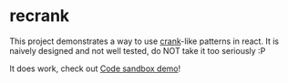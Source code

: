 # recrank

This project demonstrates a way to use [crank](https://crank.js.org)-like patterns in react. It is naively designed and not well tested, do NOT take it too seriously :P

It does work, check out [Code sandbox demo](https://codesandbox.io/s/github/EnixCoda/recrank)!

